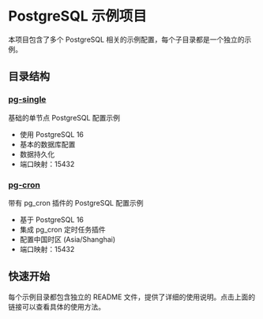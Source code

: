 # PostgreSQL 示例项目

本项目包含了多个 PostgreSQL 相关的示例配置，每个子目录都是一个独立的示例。

## 目录结构

### [pg-single](./pg-single/README.sh)
基础的单节点 PostgreSQL 配置示例
- 使用 PostgreSQL 16
- 基本的数据库配置
- 数据持久化
- 端口映射：15432

### [pg-cron](./pg-cron/README.sh)
带有 pg_cron 插件的 PostgreSQL 配置示例
- 基于 PostgreSQL 16
- 集成 pg_cron 定时任务插件
- 配置中国时区 (Asia/Shanghai)
- 端口映射：15432


## 快速开始

每个示例目录都包含独立的 README 文件，提供了详细的使用说明。点击上面的链接可以查看具体的使用方法。


